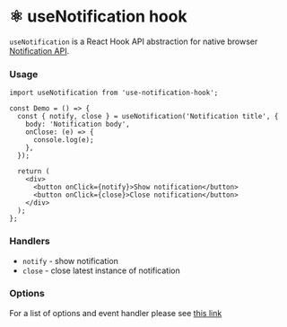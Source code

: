 # ⚛️ useNotification hook

`useNotification` is a React Hook API abstraction for native browser [Notification API](https://developer.mozilla.org/en-US/docs/Web/API/Notifications_API).

### Usage

```
import useNotification from 'use-notification-hook';

const Demo = () => {
  const { notify, close } = useNotification('Notification title', {
    body: 'Notification body',
    onClose: (e) => {
      console.log(e);
    },
  });

  return (
    <div>
      <button onClick={notify}>Show notification</button>
      <button onClick={close}>Close notification</button>
    </div>
  );
};
```

### Handlers

- `notify` - show notification
- `close` - close latest instance of notification

### Options

For a list of options and event handler please see [this link](https://developer.mozilla.org/en-US/docs/Web/API/Notification])
